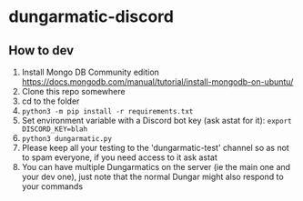 # dungarmatic-discord

## How to dev
1. Install Mongo DB Community edition https://docs.mongodb.com/manual/tutorial/install-mongodb-on-ubuntu/
1. Clone this repo somewhere
1. cd to the folder
1. `python3 -m pip install -r requirements.txt`
1. Set environment variable with a Discord bot key (ask astat for it): `export DISCORD_KEY=blah`
1. `python3 dungarmatic.py`
1. Please keep all your testing to the 'dungarmatic-test' channel so as not to spam everyone, if you need access to it ask astat
1. You can have multiple Dungarmatics on the server (ie the main one and your dev one), just note that the normal Dungar might also respond to your commands
